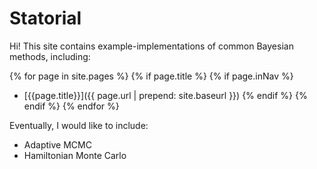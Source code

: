 # Statorial

Hi! This site contains example-implementations of common Bayesian methods, including:

{% for page in site.pages %}
{% if page.title %}
{% if page.inNav %}
- [{{page.title}}]({{ page.url | prepend: site.baseurl }})
{% endif %}
{% endif %}
{% endfor %}

Eventually, I would like to include:
- Adaptive MCMC
- Hamiltonian Monte Carlo



